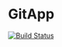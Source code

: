 # GitApp
[![Build Status](https://dev.azure.com/prashantpgaikwad/TestGit/_apis/build/status/PrashantsDevOps.GitApp?branchName=main)](https://dev.azure.com/prashantpgaikwad/TestGit/_build/latest?definitionId=7&branchName=main)
